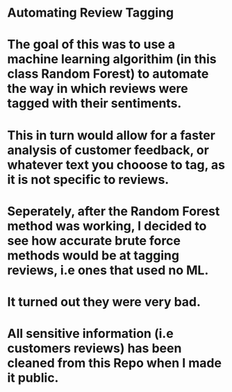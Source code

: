 # Automating Review Tagging
# The goal of this was to use a machine learning algorithim (in this class Random Forest) to automate the way in which reviews were tagged with their sentiments. 
# This in turn would allow for a faster analysis of customer feedback, or whatever text you chooose to tag, as it is not specific to reviews. 

# Seperately, after the Random Forest method was working, I decided to see how accurate brute force methods would be at tagging reviews, i.e ones that used no ML.
# It turned out they were very bad. 
# All sensitive information (i.e customers reviews) has been cleaned from this Repo when I made it public.
